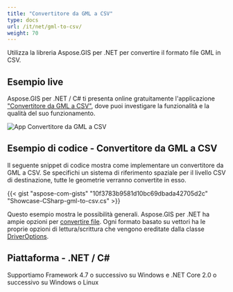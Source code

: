 ```yaml
---
title: "Convertitore da GML a CSV"
type: docs
url: /it/net/gml-to-csv/
weight: 70
---
```


Utilizza la libreria Aspose.GIS per .NET per convertire il formato file GML in CSV.

## **Esempio live**

Aspose.GIS per .NET / C# ti presenta online gratuitamente l'applicazione ["Convertitore da GML a CSV"](https://products.aspose.app/gis/conversion/gml-to-csv), dove puoi investigare la funzionalità e la qualità del suo funzionamento.

![App Convertitore da GML a CSV](conversion.png)

## **Esempio di codice - Convertitore da GML a CSV**

Il seguente snippet di codice mostra come implementare un convertitore da GML a CSV. Se specifichi un sistema di riferimento spaziale per il livello CSV di destinazione, tutte le geometrie verranno convertite in esso. 

{{< gist "aspose-com-gists" "10f3783b9581d10bc69dbada42705d2c" "Showcase-CSharp-gml-to-csv.cs" >}}

Questo esempio mostra le possibilità generali. Aspose.GIS per .NET ha ampie opzioni per [convertire file](https://docs.aspose.com/gis/net/vector-layers/). Ogni formato basato su vettori ha le proprie opzioni di lettura/scrittura che vengono ereditate dalla classe [DriverOptions](https://reference.aspose.com/gis/net/aspose.gis/driveroptions).

## **Piattaforma - .NET / C#**

Supportiamo Framework 4.7 o successivo su Windows e .NET Core 2.0 o successivo su Windows o Linux
